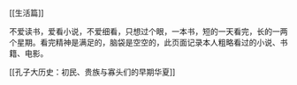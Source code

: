 [[生活篇]]

不爱读书，爱看小说，不爱细看，只想过个眼，一本书，短的一天看完，长的一两个星期。看完精神是满足的，脑袋是空空的，此页面记录本人粗略看过的小说、书籍、电影。

[[孔子大历史：初民、贵族与寡头们的早期华夏]]